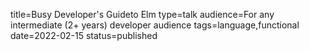 title=Busy Developer's Guideto Elm
type=talk
audience=For any intermediate (2+ years) developer audience
tags=language,functional
date=2022-02-15
status=published
~~~~~~


    
